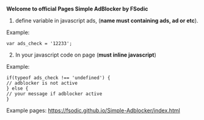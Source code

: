 **Welcome to official Pages Simple AdBlocker by FSodic**

1. define variable in javascript ads, (**name must containing ads, ad or etc**).

Example:

```
var ads_check = '12233';
```

2. In your javascript code on page (**must inline javascript**)

Example:

```
if(typeof ads_check !== 'undefined') { 
// adblocker is not active
} else {
// your message if adblocker active
}
```
  
  Example pages:
  https://fsodic.github.io/Simple-Adblocker/index.html
